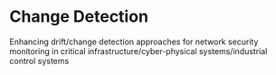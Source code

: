 # Change Detection
Enhancing drift/change detection approaches for network security monitoring in critical infrastructure/cyber-physical systems/industrial control systems

